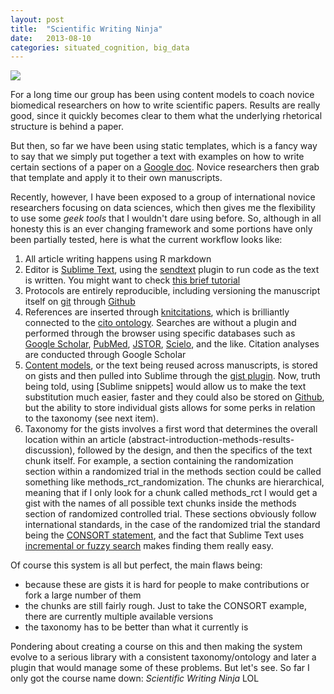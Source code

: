 ```yaml
---
layout: post
title:  "Scientific Writing Ninja"
date:   2013-08-10
categories: situated_cognition, big_data
---
```


![](http://img.gawkerassets.com/img/18dm2s5z4up57jpg/k-bigpic.jpg)

For a long time our group has been using content models to coach novice biomedical researchers on how to write scientific papers. Results are really good, since it quickly becomes clear to them what the underlying rhetorical structure is behind a paper.

But then, so far we have been using static templates, which is a fancy way to say that we simply put together a text with examples on how to write certain sections of a paper on a [Google doc](https://drive.google.com/). Novice researchers then grab that template and apply it to their own manuscripts. 

Recently, however, I have been exposed to a group of international novice researchers focusing on data sciences, which then gives me the flexibility to use some *geek tools* that I wouldn't dare using before. So, although in all honesty this is an ever changing framework and some portions have only been partially tested, here is what the current workflow looks like:

1. All article writing happens using R markdown
2. Editor is [Sublime Text](http://www.sublimetext.com/), using the [sendtext](https://github.com/wch/SendText) plugin to run code as the text is written. You might want to check [this brief tutorial](http://www.youtube.com/watch?v=zoCFjpXa_UY) 
3. Protocols are entirely reproducible, including versioning the manuscript itself on [git](http://git-scm.com/) through [Github](https://github.com/)
4. References are inserted through [knitcitations](http://carlboettiger.info/2012/05/30/knitcitations.html), which is brilliantly connected to the [cito ontology](). Searches are without a plugin and performed through the browser using specific databases such as [Google Scholar](http://scholar.google.com/), [PubMed](http://www.ncbi.nlm.nih.gov/pubmed), [JSTOR](http://www.jstor.org/), [Scielo](http://www.scielo.org), and the like. Citation analyses are conducted through Google Scholar
4. [Content models](http://www.amazon.com/Content-Everywhere-Structure-Future-Ready-ebook/dp/B00AEYPLPQ/ref=sr_1_1_bnp_1_kin?ie=UTF8&qid=1376085529&sr=8-1&keywords=content+everywhere), or the text being reused across manuscripts, is stored on gists and then pulled into Sublime through the [gist plugin](https://github.com/kemayo/sublime-text-2-git/wiki). Now, truth being told, using [Sublime snippets] would allow us to make the text substitution much easier, faster and they could also be stored on [Github](https://github.com/), but the ability to store individual gists allows for some perks in relation to the taxonomy (see next item).
5. Taxonomy for the gists involves a first word that determines the overall location within an article (abstract-introduction-methods-results-discussion), followed by the design, and then the specifics of the text chunk itself. For example, a section containing the randomization section within a randomized trial in the methods section could be called something like methods_rct_randomization. The chunks are hierarchical, meaning that if I only look for a chunk called methods_rct I would get a gist with the names of all possible text chunks inside the methods section of randomized controlled trial. These sections obviously follow international standards, in the case of the randomized trial the standard being the [CONSORT statement](http://www.consort-statement.org/), and the fact that Sublime Text uses [incremental or fuzzy search](https://tutsplus.com/lesson/multiple-cursors-and-incremental-search/) makes finding them really easy.

Of course this system is all but perfect, the main flaws being:

* because these are gists it is hard for people to make contributions or fork a large number of them
* the chunks are still fairly rough. Just to take the CONSORT example, there are currently multiple available versions
* the taxonomy has to be better than what it currently is

Pondering about creating a course on this and then making the system evolve to a serious library with a consistent taxonomy/ontology and later a plugin that would manage some of these problems. But let's see. So far I only got the course name down: *Scientific Writing Ninja* LOL